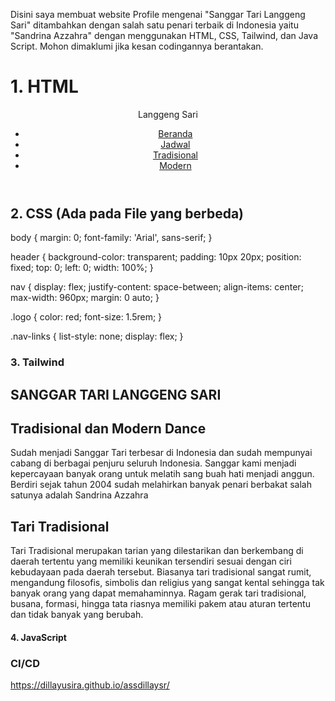 Disini saya membuat website Profile mengenai "Sanggar Tari Langgeng Sari" ditambahkan dengan salah satu penari terbaik di Indonesia yaitu "Sandrina Azzahra" dengan menggunakan HTML, CSS, Tailwind, dan Java Script.
Mohon dimaklumi jika kesan codingannya berantakan.

# 1. HTML

<!DOCTYPE html>
<html lang="en">
<head>
    <meta charset="UTF-8">
    <meta name="viewport" content="width=device-width, initial-scale=1.0">
    <title>Website Kesenian Tari</title>
    <link rel="stylesheet" href="style.css" />
    <script src="https://cdn.tailwindcss.com"></script>
</head>
<body class="bg-cover bg-center h-screen" style="background-image: url('image/tradisibg.jpg');">
  <header>
    <nav>
      <div class="logo">Langgeng Sari</div>
      <ul class="nav-links">
        <li><a href="#">Beranda</a></li>
        <li><a href="#">Jadwal</a></li>
        <li><a href="#">Tradisional</a></li>
        <li><a href="#">Modern</a></li>
      </ul>
    </nav>  
  </header>

  ## 2. CSS (Ada pada File yang berbeda)
  
  body {
    margin: 0;
    font-family: 'Arial', sans-serif;
  }
  
  header {
    background-color: transparent;
    padding: 10px 20px;
    position: fixed;
    top: 0;
    left: 0;
    width: 100%;
  }
  
  nav {
    display: flex;
    justify-content: space-between;
    align-items: center;
    max-width: 960px;
    margin: 0 auto;
  }
  
  .logo {
    color: red;
    font-size: 1.5rem;
  }
  
  .nav-links {
    list-style: none;
    display: flex;
  }
  
### 3. Tailwind

 <section class="text-gray-600 body-font">
    <div class="container px-5 py-24 mx-auto">
      <div class="flex flex-col text-center w-full mb-20">
        <h2 class="text-xs text-indigo-500 tracking-widest font-medium title-font mb-1">SANGGAR TARI LANGGENG SARI</h2>
        <h1 class="sm:text-3xl text-2xl font-medium title-font mb-4 text-gray-900">Tradisional dan Modern Dance</h1>
        <p class="lg:w-2/3 mx-auto leading-relaxed text-base">Sudah menjadi Sanggar Tari terbesar di Indonesia dan sudah mempunyai cabang di berbagai penjuru seluruh Indonesia. Sanggar kami menjadi kepercayaan banyak orang untuk melatih sang buah hati menjadi anggun. Berdiri sejak tahun 2004 sudah melahirkan banyak penari berbakat salah satunya adalah Sandrina Azzahra</p>
      </div>
      <section class="text-gray-600 body-font overflow-hidden">
        <div class="container px-5 py-24 mx-auto">
          <div class="flex flex-wrap -m-12">
            <div class="p-12 md:w-1/2 flex flex-col items-start">
              <h2 class="sm:text-3xl text-2xl title-font font-medium text-gray-900 mt-4 mb-4">Tari Tradisional</h2>
              <p class="leading-relaxed mb-8">Tari Tradisional merupakan tarian yang dilestarikan dan berkembang di daerah tertentu yang memiliki keunikan tersendiri sesuai dengan ciri kebudayaan pada daerah tersebut. Biasanya tari tradisional sangat rumit, mengandung filosofis, simbolis dan religius yang sangat kental sehingga tak banyak orang yang dapat memahaminnya. Ragam gerak tari tradisional, busana, formasi, hingga tata riasnya memiliki pakem atau aturan tertentu dan tidak banyak yang berubah.</p>
            </div>

#### 4. JavaScript

<script>
     function handleClick() {
        var button = document.getElementById('myButton');
        button.innerHTML = 'Tombol Diklik!';
        button.classList.remove('bg-blue-500');
        button.classList.add('bg-green-500');
    }
</script>

# CI/CD 
https://dillayusira.github.io/assdillaysr/